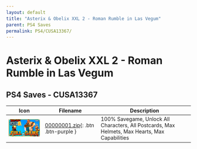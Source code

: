 ```yaml
---
layout: default
title: "Asterix & Obelix XXL 2 - Roman Rumble in Las Vegum"
parent: PS4 Saves
permalink: PS4/CUSA13367/
---
```

# Asterix & Obelix XXL 2 - Roman Rumble in Las Vegum

## PS4 Saves - CUSA13367

| Icon | Filename | Description |
|------|----------|-------------|
| ![Asterix & Obelix XXL 2 - Roman Rumble in Las Vegum](icon0.png) | [00000001.zip](00000001.zip){: .btn .btn-purple } | 100% Savegame, Unlock All Characters, All Postcards, Max Helmets, Max Hearts, Max Capabilities |
